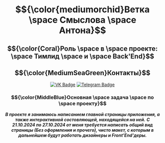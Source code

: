 <div align = "center">
  
# $${\color{mediumorchid}Ветка \space Смыслова \space Антона}$$
<!-- ## $${\color{lightblue}Здесь \space будет \space отображена \space проделанная \space мною \space работа}$ -->
## $${\color{Coral}Роль \space в \space проекте: \space Тимлид \space и \space Back'End}$$


<div align="center">
  
## $${\color{MediumSeaGreen}Контакты}$$
[![VK Badge](https://img.shields.io/badge/VK-%40anthony__winchester-blue?style=for-the-badge&logo=vk)](https://vk.com/anthony_winchester)
[![Telegram Badge](https://img.shields.io/badge/Telegram-%40anthony__winchester-blue?style=for-the-badge&logo=telegram)](https://t.me/anthony_winchester)

</div>
</div>

<div align = "center">
  
### $${\color{MiddleBlue}Основная \space задача \space по \space проекту}$$ 
***В проекте я занимаюсь написанием главной страницы приложения, а также интерактивной состовляющей, находящейся на ней.***
***С 21.10.2024 по 27.10.2024 от меня требуется написать общий вид страницы (Без оформления и прочего), чисто макет, с которым в дальнейшем будут работать дизайнеры и Front'End'деры.***

</div>

